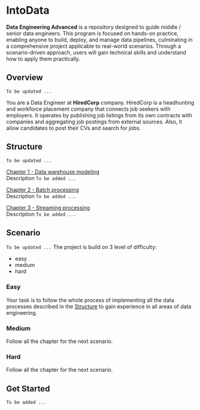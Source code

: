 # IntoData

**Data Engineering Advanced** is a repository designed to guide middle / senior data engineers. This program is focused on hands-on practice, enabling anyone to build, deploy, and manage data pipelines, culminating in a comprehensive project applicable to real-world scenarios. Through a scenario-driven approach, users will gain technical skills and understand how to apply them practically.

## Overview
`To be updated ...`

You are a Data Engineer at **HiredCorp** company. HiredCorp is a headhunting and workforce placement company that connects job seekers with employers. It operates by publishing job listings from its own contracts with companies and aggregating job postings from external sources. Also, it allow candidates to post their CVs and search for jobs.

## Structure
`To be updated ...`

[Chapter 1 - Data warehouse modeling](chapter_01)\
Description `To be added ...`

[Chapter 2 - Batch processing](chapter_02)\
Description `To be added ...`

[Chapter 3 - Streaming processing](chapter_03)\
Description `To be added ...`

## Scenario
`To be updated ...`
The project is build on 3 level of difficulty:
* easy
* medium
* hard

### Easy
Your task is to follow the whole process of implementing all the data processes described in the [Structure](#structure) to gain experience in all areas of data engineering.

### Medium
Follow all the chapter for the next scenario.

### Hard
Follow all the chapter for the next scenario.

## Get Started
`To be added ...`
